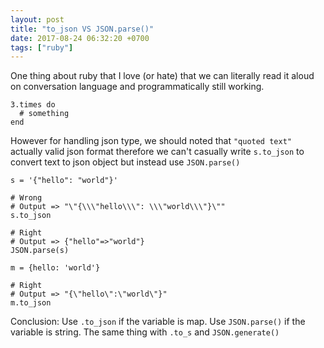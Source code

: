 ```yaml
---
layout: post
title: "to_json VS JSON.parse()"
date: 2017-08-24 06:32:20 +0700
tags: ["ruby"]
---
```

One thing about ruby that I love (or hate) that we can literally read it aloud on conversation language and programmatically still working.
```
3.times do
  # something
end
```

However for handling json type, we should noted that `"quoted text"` actually valid json format therefore we can't casually write `s.to_json` to convert text to json object but instead use `JSON.parse()`

```
s = '{"hello": "world"}'

# Wrong
# Output => "\"{\\\"hello\\\": \\\"world\\\"}\""
s.to_json

# Right
# Output => {"hello"=>"world"}
JSON.parse(s)

m = {hello: 'world'}

# Right
# Output => "{\"hello\":\"world\"}"
m.to_json

```

Conclusion: Use `.to_json` if the variable is map. Use `JSON.parse()` if the variable is string. The same thing with `.to_s` and `JSON.generate()`
